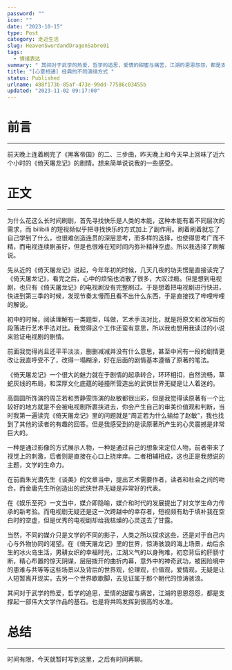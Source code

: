 ```yaml
---
password: ""
icon: ""
date: "2023-10-15"
type: Post
category: 走近生活
slug: HeavenSwordandDragonSabre01
tags:
  - 情绪表达
summary: " 其间对于武学的热爱，哲学的追思，爱情的甜蜜与痛苦，江湖的恩恩怨怨，都是支撑起一部伟大文学作品的基石。"
title: "[心意相通] 经典的不同演绎方式 "
status: Published
urlname: 488f173b-85af-473e-99dd-77586c03455b
updated: "2023-11-02 09:17:00"
---
```


# 前言

---

前天晚上连着刷完了《黑客帝国》的二、三步曲，昨天晚上和今天早上回味了近六个小时的《倚天屠龙记》的剧情。想来简单说说我的一些感受。

# 正文

---

为什么花这么长时间刷剧，首先寻找快乐是人类的本能，这种本能有着不同层次的需求，而 bilibili 的短视频似乎把寻找快乐的方式加上了副作用。刷着刷着就忘了自己学到了什么，也很难创造连贯的深层思考，而多样的选择，也使得思考广而不精，而电视连续剧虽好，但是也很难在短时间内弥补精神空虚。所以我选择了刷解说。

先从近的《倚天屠龙记》说起，今年年初的时候，几天几夜的功夫愣是直接读完了《倚天屠龙记》，看完之后，心中的烦恼也消散了很多，大叹过瘾。但是想到电视剧，也只有《倚天屠龙记》的电视剧没有完整刷过。于是想着把电视剧进行快进，快进到第三季的时候，发现节奏太慢而且看不出什么东西，于是直接找了哔哩哔哩的解说。

初中的时候，阅读理解有一类题型，叫做，艺术手法对比，就是将原文和改写后的段落进行艺术手法对比。我觉得这个工作还蛮有意思，所以我也想用我读过的小说来验证电视剧的剧情。

前面我觉得尚且还平平淡淡，删删减减并没有什么意思，甚至中间有一段的剧情更改让我直呼受不了，改得一塌糊涂，好在后面的剧情基本遵循了原著的笔法。

《倚天屠龙记》一个很大的魅力就在于剧情的起承转合，环环相扣，自然流畅，草蛇灰线的布局，和深厚文化底蕴的碰撞所营造出的武侠世界无疑是让人着迷的。

高圆圆所饰演的周芷若和贾静雯饰演的赵敏都很出彩，但是我觉得读原著有一个比较好的地方就是不会被电视剧所裹挟进去，你会产生自己的审美价值观和判断，当时我第一遍读完《倚天屠龙记》里的问题就是“周芷若为什么输给了赵敏”，我也找到了其他的读者的有趣的回答。但是我感受到的是读原著所产生的心灵震撼是非常巨大的。

一种是通过影像的方式展示人物，一种是通过自己的想象来定位人物，前者带来了视觉上的刺激，后者则是直接在心口上挠痒痒。二者相辅相成，这也正是我想说的主题，文学的生命力。

在前面朱光潜先生《谈美》的文章当中，提出艺术需要作者，读者和社会之间的吻合，而金庸先生所创造出的武侠世界无疑是非常好的代表。

在《娱乐至死》一文当中，媒介即隐喻，媒介和时代的发展提出了对文学生命力传承的新考验。而电视剧无疑还是这一次跨越中的幸存者，短视频有助于填补我在空白时的空虚，但是优秀的电视剧却给我枯燥的心灵送去了甘露。

当然，不同的媒介只是文学的不同的影子，人类之所以探求这些，还是对于自己内心与外物协同的渴望。在《倚天屠龙记》里的世界，惊涛骇浪的海上场景，劫后余生的冰火岛生活，男耕女织的幸福时光，江湖义气的以身殉难，初恋背后的肝肠寸断，精心布置的惊天阴谋，层层拨开的曲折内幕，意外中的神奇武功，被困险境中的患难与共等等这些场景以及背后的世界观，伦理观，价值观，爱情观，无疑是让人短暂离开现实，去另一个世界歇歇脚，去见证属于那个朝代的惊涛骇浪。

其间对于武学的热爱，哲学的追思，爱情的甜蜜与痛苦，江湖的恩恩怨怨，都是支撑起一部伟大文学作品的基石。也是将共鸣发挥到很高的水准。

# 总结

---

时间有限，今天就暂时写到这里，之后有时间再聊。
